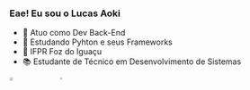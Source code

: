 ### Eae! Eu sou o Lucas Aoki

- 🔭 Atuo como Dev Back-End
- 🌱 Estudando Pyhton e seus Frameworks
- 🏫 IFPR Foz do Iguaçu
- 📚 Estudante de Técnico em Desenvolvimento de Sistemas


<div style="display: flex;">
  <picture style="margin-right:70px;">
    <source
      srcset="https://github-readme-stats.vercel.app/api?username=lucaseduaoki&show_icons=true&theme=midnight-purple"
      media="(prefers-color-scheme: dark)"
    />
    <source
      srcset="https://github-readme-stats.vercel.app/api?username=lucaseduaoki&show_icons=true"
      media="(prefers-color-scheme: light), (prefers-color-scheme: no-preference)"
    />
    <img width=55% align="center" src="https://github-readme-stats.vercel.app/api?username=lucaseduaoki&show_icons=true" />
  </picture>

  <a href="https://github.com/anuraghazra/github-readme-stats">
    <img  width=40% align="center" src="https://github-readme-stats.vercel.app/api/top-langs/?username=lucaseduaoki&theme=midnight-purple" />
  </a>
</div>
